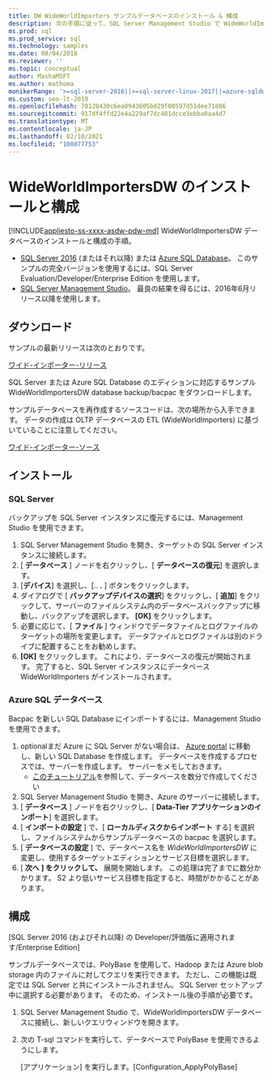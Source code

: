 ```yaml
---
title: DW WideWorldImporters サンプルデータベースのインストール & 構成
description: 次の手順に従って、SQL Server Management Studio で WideWorldImportersDW サンプルデータベースをダウンロードし、インストールして、構成します。
ms.prod: sql
ms.prod_service: sql
ms.technology: samples
ms.date: 08/04/2018
ms.reviewer: ''
ms.topic: conceptual
author: MashaMSFT
ms.author: mathoma
monikerRange: '>=sql-server-2016||>=sql-server-linux-2017||=azure-sqldw-latest||>=aps-pdw-2016||=azuresqldb-mi-current'
ms.custom: seo-lt-2019
ms.openlocfilehash: 70128430c6ea0943605bd29f00597d51dee71d86
ms.sourcegitcommit: 917df4ffd22e4a229af7dc481dcce3ebba0aa4d7
ms.translationtype: MT
ms.contentlocale: ja-JP
ms.lasthandoff: 02/10/2021
ms.locfileid: "100077753"
---
```

# <a name="wideworldimportersdw-installation-and-configuration"></a>WideWorldImportersDW のインストールと構成
[!INCLUDE[appliesto-ss-xxxx-asdw-pdw-md](../includes/appliesto-ss-xxxx-asdw-pdw-md.md)]
WideWorldImportersDW データベースのインストールと構成の手順。

- [SQL Server 2016](https://www.microsoft.com/evalcenter/evaluate-sql-server-2016) (またはそれ以降) または [Azure SQL Database](https://azure.microsoft.com/services/sql-database/)。 このサンプルの完全バージョンを使用するには、SQL Server Evaluation/Developer/Enterprise Edition を使用します。
- [SQL Server Management Studio](../ssms/download-sql-server-management-studio-ssms.md)。 最良の結果を得るには、2016年6月リリース以降を使用します。

## <a name="download"></a>ダウンロード

サンプルの最新リリースは次のとおりです。

[ワイド-インポーター-リリース](https://go.microsoft.com/fwlink/?LinkID=800630)

SQL Server または Azure SQL Database のエディションに対応するサンプル WideWorldImportersDW database backup/bacpac をダウンロードします。

サンプルデータベースを再作成するソースコードは、次の場所から入手できます。 データの作成は OLTP データベースの ETL (WideWorldImporters) に基づいていることに注意してください。

[ワイド-インポーター-ソース](https://github.com/Microsoft/sql-server-samples/tree/master/samples/databases/wide-world-importers/sample-scripts)

## <a name="install"></a>インストール


### <a name="sql-server"></a>SQL Server

バックアップを SQL Server インスタンスに復元するには、Management Studio を使用できます。

1. SQL Server Management Studio を開き、ターゲットの SQL Server インスタンスに接続します。
2. [ **データベース** ] ノードを右クリックし、[ **データベースの復元**] を選択します。
3. [**デバイス**] を選択し、[.. **.** ] ボタンをクリックします。
4. ダイアログで [ **バックアップデバイスの選択**] をクリックし、[ **追加**] をクリックして、サーバーのファイルシステム内のデータベースバックアップに移動し、バックアップを選択します。 **[OK]** をクリックします。
5. 必要に応じて、[ **ファイル** ] ウィンドウでデータファイルとログファイルのターゲットの場所を変更します。 データファイルとログファイルは別のドライブに配置することをお勧めします。
6. **[OK]** をクリックします。 これにより、データベースの復元が開始されます。 完了すると、SQL Server インスタンスにデータベース WideWorldImporters がインストールされます。

### <a name="azure-sql-database"></a>Azure SQL データベース

Bacpac を新しい SQL Database にインポートするには、Management Studio を使用できます。

1. optionalまだ Azure に SQL Server がない場合は、 [Azure portal](https://portal.azure.com/) に移動し、新しい SQL Database を作成します。 データベースを作成するプロセスでは、サーバーを作成します。 サーバーをメモしておきます。
   - [このチュートリアル](/azure/azure-sql/database/single-database-create-quickstart)を参照して、データベースを数分で作成してください
2. SQL Server Management Studio を開き、Azure のサーバーに接続します。
3. [ **データベース** ] ノードを右クリックし、[ **Data-Tier アプリケーションのインポート**] を選択します。
4. [ **インポートの設定** ] で、[ **ローカルディスクからインポート** する] を選択し、ファイルシステムからサンプルデータベースの bacpac を選択します。
5. [ **データベースの設定** ] で、データベース名を *WideWorldImportersDW* に変更し、使用するターゲットエディションとサービス目標を選択します。
6. [ **次へ** **] をクリックして、** 展開を開始します。 この処理は完了までに数分かかります。 S2 より低いサービス目標を指定すると、時間がかかることがあります。

## <a name="configuration"></a>構成

[SQL Server 2016 (およびそれ以降) の Developer/評価版に適用されます/Enterprise Edition]

サンプルデータベースでは、PolyBase を使用して、Hadoop または Azure blob storage 内のファイルに対してクエリを実行できます。 ただし、この機能は既定では SQL Server と共にインストールされません。 SQL Server セットアップ中に選択する必要があります。 そのため、インストール後の手順が必要です。

1. SQL Server Management Studio で、WideWorldImportersDW データベースに接続し、新しいクエリウィンドウを開きます。
2. 次の T-sql コマンドを実行して、データベースで PolyBase を使用できるようにします。

   [アプリケーション] を実行します。[Configuration_ApplyPolyBase]